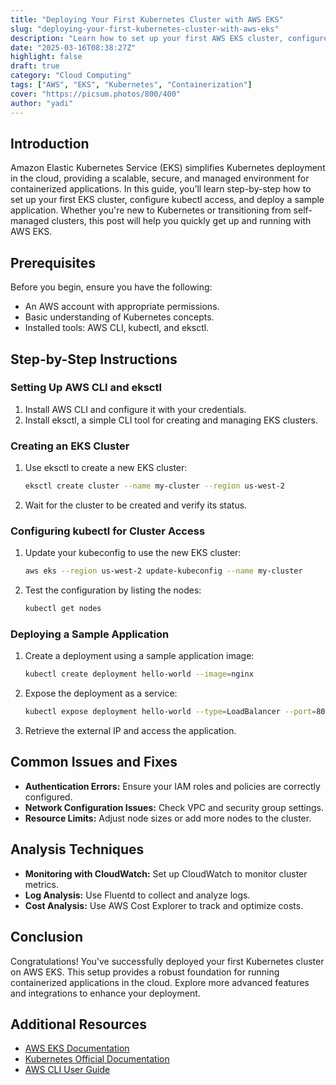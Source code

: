 ```yaml
---
title: "Deploying Your First Kubernetes Cluster with AWS EKS"
slug: "deploying-your-first-kubernetes-cluster-with-aws-eks"
description: "Learn how to set up your first AWS EKS cluster, configure kubectl, and deploy a sample app."
date: "2025-03-16T08:38:27Z"
highlight: false
draft: true
category: "Cloud Computing"
tags: ["AWS", "EKS", "Kubernetes", "Containerization"]
cover: "https://picsum.photos/800/400"
author: "yadi"
---
```


## Introduction

Amazon Elastic Kubernetes Service (EKS) simplifies Kubernetes deployment in the cloud, providing a scalable, secure, and managed environment for containerized applications. In this guide, you’ll learn step-by-step how to set up your first EKS cluster, configure kubectl access, and deploy a sample application. Whether you're new to Kubernetes or transitioning from self-managed clusters, this post will help you quickly get up and running with AWS EKS.

## Prerequisites

Before you begin, ensure you have the following:

- An AWS account with appropriate permissions.
- Basic understanding of Kubernetes concepts.
- Installed tools: AWS CLI, kubectl, and eksctl.

## Step-by-Step Instructions

### Setting Up AWS CLI and eksctl

1. Install AWS CLI and configure it with your credentials.
2. Install eksctl, a simple CLI tool for creating and managing EKS clusters.

### Creating an EKS Cluster

1. Use eksctl to create a new EKS cluster:

   ```bash
   eksctl create cluster --name my-cluster --region us-west-2
   ```

2. Wait for the cluster to be created and verify its status.

### Configuring kubectl for Cluster Access

1. Update your kubeconfig to use the new EKS cluster:

   ```bash
   aws eks --region us-west-2 update-kubeconfig --name my-cluster
   ```

2. Test the configuration by listing the nodes:

   ```bash
   kubectl get nodes
   ```

### Deploying a Sample Application

1. Create a deployment using a sample application image:

   ```bash
   kubectl create deployment hello-world --image=nginx
   ```

2. Expose the deployment as a service:

   ```bash
   kubectl expose deployment hello-world --type=LoadBalancer --port=80
   ```

3. Retrieve the external IP and access the application.

## Common Issues and Fixes

- **Authentication Errors:** Ensure your IAM roles and policies are correctly configured.
- **Network Configuration Issues:** Check VPC and security group settings.
- **Resource Limits:** Adjust node sizes or add more nodes to the cluster.

## Analysis Techniques

- **Monitoring with CloudWatch:** Set up CloudWatch to monitor cluster metrics.
- **Log Analysis:** Use Fluentd to collect and analyze logs.
- **Cost Analysis:** Use AWS Cost Explorer to track and optimize costs.

## Conclusion

Congratulations! You've successfully deployed your first Kubernetes cluster on AWS EKS. This setup provides a robust foundation for running containerized applications in the cloud. Explore more advanced features and integrations to enhance your deployment.

## Additional Resources

- [AWS EKS Documentation](https://docs.aws.amazon.com/eks/)
- [Kubernetes Official Documentation](https://kubernetes.io/docs/)
- [AWS CLI User Guide](https://docs.aws.amazon.com/cli/latest/userguide/cli-chap-welcome.html)
